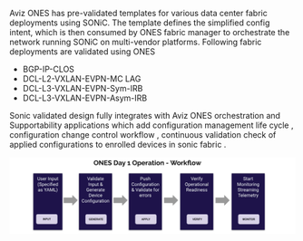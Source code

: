 Aviz ONES has pre-validated templates for various data center fabric deployments using SONiC. The template defines the simplified config intent, which is then consumed by ONES fabric manager to orchestrate the network running SONiC on multi-vendor platforms. Following fabric deployments are validated using ONES

* BGP-IP-CLOS
* DCL-L2-VXLAN-EVPN-MC LAG
* DCL-L3-VXLAN-EVPN-Sym-IRB
* DCL-L3-VXLAN-EVPN-Asym-IRB

Sonic validated design fully integrates with Aviz ONES orchestration and Supportability applications which add configuration management life cycle , configuration change control workflow , continuous validation check of applied configurations to enrolled devices in sonic fabric . 

![configuration](../img/day1_ones.png)


